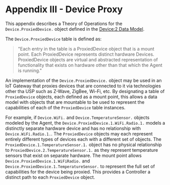 <!-- Reference Links -->
[1]:	https://broadbandforum.github.io/usp-data-models/ "TR-181 Issue 2 Device:2 Data Model"
[2]: https://www.broadband-forum.org/technical/download/TR-069.pdf	"TR-069 Amendment 6	CPE WAN Management Protocol"
[3]:	https://www.broadband-forum.org/technical/download/TR-106_Amendment-8.pdf "TR-106 Amendment 8	Data Model Template for TR-069 Enabled Devices"
[4]:	https://tools.ietf.org/html/rfc7228 "RFC 7228	Terminology for Constrained-Node Networks"
[5]:	https://tools.ietf.org/html/rfc2136	"RFC 2136 Dynamic Updates in the Domain Name System"
[6]:	https://tools.ietf.org/html/rfc3007	"RFC 3007 Secure Domain Name System Dynamic Update"
[7]:	https://tools.ietf.org/html/rfc6763	"RFC 6763 DNS-Based Service Discovery"
[8]:	https://tools.ietf.org/html/rfc6762	"RFC 6762 Multicast DNS"
[9]:	https://tools.ietf.org/html/rfc7252	"RFC 7252 The Constrained Application Protocol (CoAP)"
[10]:	https://tools.ietf.org/html/rfc7390	"RFC 7390 Group Communication for the Constrained Application Protocol (CoAP)"
[11]:	https://tools.ietf.org/html/rfc4033	"RFC 4033 DNS Security Introduction and Requirements"
[12]:	https://developers.google.com/protocol-buffers/docs/proto3 "Protocol Buffers v3	Protocol Buffers Mechanism for Serializing Structured Data Version 3"
[13]: https://regauth.standards.ieee.org/standards-ra-web/pub/view.html#registries "IEEE Registration Authority"
[14]: https://tools.ietf.org/html/rfc4122 "RFC 4122 A Universally Unique IDentifier (UUID) URN Namespace"
[15]: https://tools.ietf.org/html/rfc5280 "RFC 5290 Internet X.509 Public Key Infrastructure Certificate and Certificate Revocation List (CRL) Profile"
[16]: https://tools.ietf.org/html/rfc6818 "RFC 6818 Updates to the Internet X.509 Public Key Infrastructure Certificate and Certificate Revocation List (CRL) Profile"
[17]: https://tools.ietf.org/html/rfc2234 "RFC 2234 Augmented BNF for Syntax Specifications: ABNF"
[18]: https://tools.ietf.org/html/rfc3986 "RFC 3986 Uniform Resource Identifier (URI): Generic Syntax"
[19]: https://tools.ietf.org/html/rfc2141 "RFC 2141 URN Syntax"
[20]: https://tools.ietf.org/html/rfc6455 "RFC 6455 The WebSocket Protocol"
[21]: https://stomp.github.io/stomp-specification-1.2.html "Simple Text Oriented Message Protocol"
[22]: https://tools.ietf.org/html/rfc5246 "The Transport Layer Security (TLS) Protocol Version 1.2"
[23]: https://tools.ietf.org/html/rfc6347 "Datagram Transport Layer Security Version 1.2"
[Conventions]: https://tools.ietf.org/html/rfc2119 "Key words for use in RFCs to Indicate Requirement Levels"


# Appendix III - Device Proxy

This appendix describes a Theory of Operations for the `Device.ProxiedDevice.` object
defined in the [Device:2 Data Model][1].

The `Device.ProxiedDevice` table is defined as:

> "Each entry in the table is a ProxiedDevice object that is a mount point. Each ProxiedDevice represents distinct hardware Devices. ProxiedDevice objects are virtual and abstracted representation of functionality that exists on hardware other than that which the Agent is running."

An implementation of the `Device.ProxiedDevice.` object may be used in an IoT Gateway that proxies devices that are connected to it via technologies other tha USP such as Z-Wave, ZigBee, Wi-Fi, etc. By designating a table of `ProxiedDevice` objects, each defined as a mount point, this allows a data model with objects that are mountable to be used to represent the capabilities of each of the `ProxiedDevice` table instances.

For example, if `Device.WiFi.` and `Device.TemperatureSensor.` objects modeled by the Agent, the `Device.ProxiedDevice.1.WiFi.Radio.1.` models a distinctly separate hardware device and has no relationship with `Device.WiFi.Radio.1.`. The `ProxiedDevice` objects may each represent entirely different types of devices each with a different set of objects. The `ProxiedDevice.1.TemperatureSensor.1.` object has no physical relationship to `ProxiedDevice.2.TemperatureSensor.1.` as they represent temperature sensors that exist on separate hardware. The mount point allows `Device.ProxiedDevice.1.WiFiRadio.` and `Device.ProxiedDevice.1.TemperatureSensor.` to represent the full set of capabilities for the device being proxied. This provides a Controller a distinct path to each `ProxiedDevice` object.
